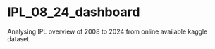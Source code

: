 # IPL_08_24_dashboard
Analysing IPL overview of 2008 to 2024 from online available kaggle dataset. 
